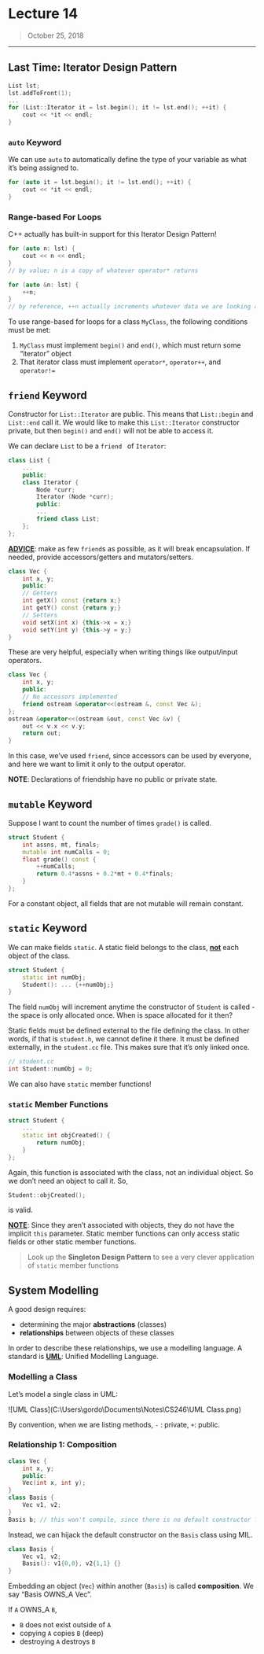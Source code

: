 # Lecture 14

> October 25, 2018

---

## Last Time: Iterator Design Pattern

```c++
List lst;
lst.addToFront(1);
...
for (List::Iterator it = lst.begin(); it != lst.end(); ++it) {
    cout << *it << endl;
}
```

### `auto` Keyword

We can use `auto` to automatically define the type of your variable as what it’s being assigned to.

```c++
for (auto it = lst.begin(); it != lst.end(); ++it) {
    cout << *it << endl;
}
```

### Range-based For Loops

C++ actually has built-in support for this Iterator Design Pattern! 

```c++
for (auto n: lst) {
    cout << n << endl;
} 
// by value; n is a copy of whatever operator* returns
```

```c++
for (auto &n: lst) {
    ++n;
}
// by reference, ++n actually increments whatever data we are looking at
```

To use range-based for loops for a class `MyClass`, the following conditions must be met:

1. `MyClass` must implement `begin()` and `end()`, which must return some “iterator” object
2. That iterator class must implement `operator*`, `operator++`, and `operator!=`

## `friend` Keyword

Constructor for `List::Iterator` are public. This means that `List::begin` and `List::end` call it. We would like to make this `List::Iterator` constructor private, but then `begin()` and `end()` will not be able to access it. 

We can declare `List` to be a `friend ` of `Iterator`:

```c++
class List {
    ...
    public:
    class Iterator {
        Node *curr;
        Iterator (Node *curr);
        public:
        ...
        friend class List;
    };
};
```

**<u>ADVICE</u>**: make as few `friend`s as possible, as it will break encapsulation. If needed, provide accessors/getters and mutators/setters.

```c++
class Vec {
    int x, y;
    public:
    // Getters
    int getX() const {return x;}
    int getY() const {return y;}
    // Setters
    void setX(int x) {this->x = x;}
    void setY(int y) {this->y = y;}
}
```

These are very helpful, especially when writing things like output/input operators. 

```c++
class Vec {
	int x, y;
    public:
    // No accessors implemented
    friend ostream &operator<<(ostream &, const Vec &);
};
ostream &operator<<(ostream &out, const Vec &v) {
    out << v.x << v.y;
    return out;
}
```

In this case, we’ve used `friend`, since accessors can be used by everyone, and here we want to limit it only to the output operator.

**NOTE**: Declarations of friendship have no public or private state.

## `mutable` Keyword

Suppose I want to count the number of times `grade()` is called.

```c++
struct Student {
    int assns, mt, finals;
    mutable int numCalls = 0;
    float grade() const {
        ++numCalls;
        return 0.4*assns + 0.2*mt + 0.4*finals;
    }
};
```

For a constant object, all fields that are not mutable will remain constant.

## `static` Keyword

We can make fields `static`. A static field belongs to the class, **<u>not</u>** each object of the class.

```c++
struct Student {
    static int numObj;
    Student(): ... {++numObj;}
}
```

The field `numObj` will increment anytime the constructor of `Student` is called - the space is only allocated once. When is space allocated for it then?

Static fields must be defined external to the file defining the class. In other words, if that is `student.h`, we cannot define it there. It must be defined externally, in the `student.cc` file. This makes sure that it’s only linked once.

```c++
// student.cc
int Student::numObj = 0;
```

We can also have `static` member functions!

### `static` Member Functions

```c++
struct Student {
    ...
    static int objCreated() {
        return numObj;
    }
};
```

Again, this function is associated with the class, not an individual object. So we don’t need an object to call it. So,

```c++
Student::objCreated();
```

is valid. 

**<u>NOTE</u>**: Since they aren’t associated with objects, they do not have the implicit `this` parameter. Static member functions can only access static fields or other static member functions.

> Look up the **Singleton Design Pattern** to see a very clever application of `static` member functions

## System Modelling

A good design requires:

- determining the major **abstractions** (classes)
- **relationships** between objects of these classes

In order to describe these relationships, we use a modelling language. A standard is **<u>UML</u>**: Unified Modelling Language.

### Modelling a Class

Let’s model a single class in UML:

![UML Class](C:\Users\gordo\Documents\Notes\CS246\UML Class.png)

By convention, when we are listing methods, `-` : private, `+`: public.

### Relationship 1: Composition

```c++
class Vec {
    int x, y;
    public:
    Vec(int x, int y);
}
class Basis {
    Vec v1, v2;
}
Basis b; // this won't compile, since there is no default constructor for Vec
```

Instead, we can hijack the default constructor on the `Basis` class using MIL.

```c++
class Basis {
    Vec v1, v2;
    Basis(): v1{0,0}, v2{1,1} {}
}
```

Embedding an object (`Vec`) within another (`Basis`) is called **composition**. We say “Basis OWNS_A Vec”.

If `A` OWNS_A `B`,

- `B` does not exist outside of `A`
- copying `A` copies `B` (deep)
- destroying `A` destroys `B`